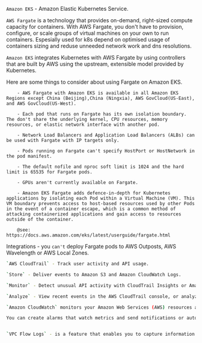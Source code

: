 `Amazon EKS` - Amazon Elastic Kubernetes Service.

`AWS Fargate` is a technology that provides on-demand, right-sized compute capacity for containers. With AWS Fargate, you don't have to provision, configure, or scale groups of virtual machines on your own to run containers. Espesially used for k8s depend on optimised usage of containers sizing and reduse unneeded network work and dns resolutions.

`Amazon EKS` integrates Kubernetes with AWS Fargate by using controllers that are built by AWS using the upstream, extensible model provided by Kubernetes.

Here are some things to consider about using Fargate on Amazon EKS.
```
    - AWS Fargate with Amazon EKS is available in all Amazon EKS Regions except China (Beijing),China (Ningxia), AWS GovCloud(US-East), and AWS GovCloud(US-West).

    - Each pod that runs on Fargate has its own isolation boundary. The don't share the underlying kernel, CPU resources, memory resources, or elastic network interface with another pod.

    - Network Load Balancers and Application Load Balancers (ALBs) can be used with Fargate with IP targets only. 
    
    - Pods running on Fargate can't specify HostPort or HostNetwork in the pod manifest.

    - The default nofile and nproc soft limit is 1024 and the hard limit is 65535 for Fargate pods.

    - GPUs aren't currently available on Fargate.

    - Amazon EKS Fargate adds defence-in-depth for Kubernetes applications by isolating each Pod within a Virtual Machine (VM). This VM boundary prevents access to host-based resources used by other Pods in the event of a container escape, which is a common method of attacking containerized applications and gain access to resources outside of the container.

    @see: https://docs.aws.amazon.com/eks/latest/userguide/fargate.html
```
Integrations - you `can't` deploy Fargate pods to AWS Outposts, AWS Wavelength or AWS Local Zones.



```bash
`AWS CloudTrail` - Track user activity and API usage.

`Store` - Deliver events to Amazon S3 and Amazon CloudWatch Logs.

`Monitor` - Detect unusual API activity with CloudTrail Insights or Amazon EventBridge.

`Analyze` - View recent events in the AWS CloudTrail console, or analyze log files with Amazon Athena.
```


```bash
`Amazon CloudWatch` monitors your Amazon Web Services (AWS) resources and the applications you run on AWS in real time. You can use CloudWatch to collect and track metrics, which are variables you can measure for you resources and applications.

You can create alarms that watch metrics and send notifications or automatically make changes to the resources you are monitoring when a threshold is breached. Fox example, you can monitor the CPU usage and disk reads and writes of your AmazonEC2 instances and then use that data to determine wherher you should launch additional instances to handle increased load. You can also use this data to stop under-used instances to save money.
```


```bash

`VPC Flow Logs` - is a feature that enables you to capture information about the IP traffic going to and from network interfaces in you VPS. Flow log data can be published to Amazon CloudWatch Logs or Amazon S3. After you create a flow log, you can retrieve and view its data in the chosen destination.

```